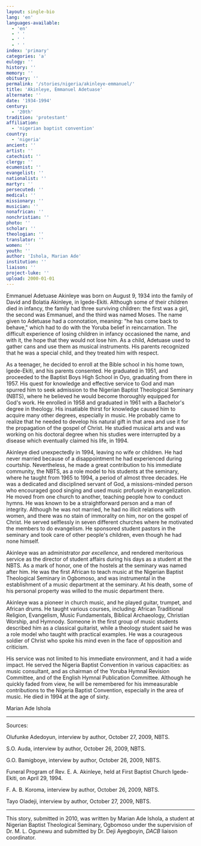 ```yaml
---
layout: single-bio
lang: 'en'
languages-available:
  - 'en'
  - ' '
  - ' '
  - ' '
index: 'primary'
categories: 'a'
eulogy: ''
history: ''
memory: ''
obituary: ''
permalink: '/stories/nigeria/akinleye-emmanuel/'
title: 'Akinleye, Emmanuel Adetuase'
alternate: ''
date: '1934-1994'
century:
  - '20th'
tradition: 'protestant'
affiliation:
  - 'nigerian baptist convention'
country:
  - 'nigeria'
ancient: ''
artist: ''
catechist: ''
clergy: ''
ecumenist: ''
evangelist: ''
nationalist: ''
martyr: ''
persecuted: ''
medical: ''
missionary: ''
musician: ''
nonafrican: ''
nonchristian: ''
photo: ''
scholar: ''
theologian: ''
translator: ''
women: ''
youth: ''
author: 'Ishola, Marian Ade'
institution: ''
liaison: ''
project-luke: ''
upload: 2000-01-01
---
```



Emmanuel Adetuase Akinleye was born on August 9, 1934 into the family of David and Bolatia Akinleye, in Igede-Ekiti. Although some of their children died in infancy, the family had three surviving children: the first was a girl, the second was Emmanuel, and the third was named Moses. The name given to Adetuase had a connotation, meaning: "he has come back to behave," which had to do with the Yoruba belief in reincarnation. The difficult experience of losing children in infancy occasioned the name, and with it, the hope that they would not lose him. As a child, Adetuase used to gather cans and use them as musical instruments. His parents recognized that he was a special child, and they treated him with respect.

As a teenager, he decided to enroll at the Bible school in his home town, lgede-Ekiti, and his parents consented. He graduated in 1951, and proceeded to the Baptist Boys High School in Oyo, graduating from there in 1957. His quest for knowledge and effective service to God and man spurred him to seek admission to the Nigerian Baptist Theological Seminary (NBTS), where he believed he would become thoroughly equipped for God's work. He enrolled in 1958 and graduated in 1961 with a Bachelor's degree in theology.  His insatiable thirst for knowledge caused him to acquire many other degrees, especially in music. He probably came to realize that he needed to develop his natural gift in that area and use it for the propagation of the gospel of Christ. He studied musical arts and was working on his doctoral degree when his studies were interrupted by a disease which eventually claimed his life, in 1994.

Akinleye died unexpectedly in 1994, leaving no wife or children. He had never married because of a disappointment he had experienced during courtship. Nevertheless, he made a great contribution to his immediate community, the NBTS, as a role model to his students at the seminary, where he taught from 1965 to 1994, a period of almost three decades. He was a dedicated and disciplined servant of God, a missions-minded person who encouraged good singing and used music profusely in evangelization. He moved from one church to another, teaching people how to conduct hymns. He was known to be a straightforward person and a man of integrity. Although he was not married, he had no illicit relations with women, and there was no stain of immorality on him, nor on the gospel of Christ. He served selflessly in seven different churches where he motivated the members to do evangelism. He sponsored student pastors in the seminary and took care of other people's children, even though he had none himself.

Akinleye was an administrator *par excellence*, and rendered meritorious service as the director of student affairs during his days as a student at the NBTS. As a mark of honor, one of the hostels at the seminary was named after him. He was the first African to teach music at the Nigerian Baptist Theological Seminary in Ogbomoso, and was instrumental in the establishment of a music department at the seminary. At his death, some of his personal property was willed to the music department there.

Akinleye was a pioneer in church music, and he played guitar, trumpet, and African drums. He taught various courses, including: African Traditional Religion, Evangelism, Music Fundamentals, Biblical Archaeology, Christian Worship, and Hymnody. Someone in the first group of music students described him as a classical guitarist, while a theology student said he was a role model who taught with practical examples. He was a courageous soldier of Christ who spoke his mind even in the face of opposition and criticism.

His service was not limited to his immediate environment, and it had a wide impact. He served the Nigeria Baptist Convention in various capacities: as music consultant, and as chairman of the Yoruba Hymnal Revision Committee, and of the English Hymnal Publication Committee. Although he quickly faded from view, he will be remembered for his immeasurable contributions to the Nigeria Baptist Convention, especially in the area of music.  He died in 1994 at the age of sixty.

Marian Ade Ishola

---

Sources:

Olufunke Adedoyun, interview by author, October 27, 2009, NBTS.

S.O. Auda, interview by author, October 26, 2009, NBTS.

G.O. Bamigboye, interview by author, October 26, 2009, NBTS.

Funeral Program of Rev. E. A. Akinleye, held at First Baptist Church Igede-Ekiti, on April 29, 1994.

F. A. B. Koroma, interview by author, October 26, 2009, NBTS.

Tayo Oladeji, interview by author, October 27, 2009, NBTS.

---

This story, submitted in 2010, was written by Marian Ade Ishola, a student at Nigerian Baptist Theological Seminary, Ogbomoso under the supervision of Dr. M. L. Ogunewu and submitted by Dr. Deji Ayegboyin, *DACB* liaison coordinator.